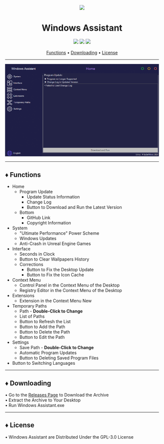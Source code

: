 <div align="center">
	<img src="WindowsAssistant/ResourcesData/Icons/Application/Icon.ico" />
	<h1>Windows Assistant</h1>
</div>

<div align="center">
	<img src="https://img.shields.io/badge/.NET Framework-4.8-blue?style=for-the-badge">
	<img src="https://img.shields.io/badge/Windows-10-yellow?style=for-the-badge">
	<img src="https://img.shields.io/badge/License-GPL--3.0-orange?style=for-the-badge">
</div>

<br>

<div align="center">
	<a href="#♦-functions">Functions</a> •
	<a href="#♦-downloading">Downloading</a> •
	<a href="#♦-license">License</a>
</div>

***

<div align="center">
	<img src="WindowsAssistant/ResourcesData/Gif/Preview.gif" />
</div>

***

## ♦ Functions

- Home
	- Program Update
		- Update Status Information
		- Change Log
		- Button to Download and Run the Latest Version
	- Bottom
		- GitHub Link
		- Copyright Information
- System
	- "Ultimate Performance" Power Scheme
	- Windows Updates
	- Anti-Crash in Unreal Engine Games
- Interface
	- Seconds in Clock
	- Button to Clear Wallpapers History
	- Corrections
		- Button to Fix the Desktop Update
		- Button to Fix the Icon Cache
- Context Menu
	- Control Panel in the Context Menu of the Desktop
	- Registry Editor in the Context Menu of the Desktop
- Extensions
	- Extension in the Context Menu New
- Temporary Paths
	- Path - <b>Double-Click to Change</b>
	- List of Paths
	- Button to Refresh the List
	- Button to Add the Path
	- Button to Delete the Path
	- Button to Edit the Path
- Settings
	- Save Path - <b>Double-Click to Change</b>
	- Automatic Program Updates
	- Button to Deleting Saved Program Files
- Button to Switching Languages

***

## ♦ Downloading

• Go to the [Releases Page](https://github.com/SoDeRMond/WindowsAssistant/releases) to Download the Archive
<br>• Extract the Archive to Your Desktop
<br>• Run Windows Assistant.exe

***

## ♦ License

• Windows Assistant are Distributed Under the GPL-3.0 License